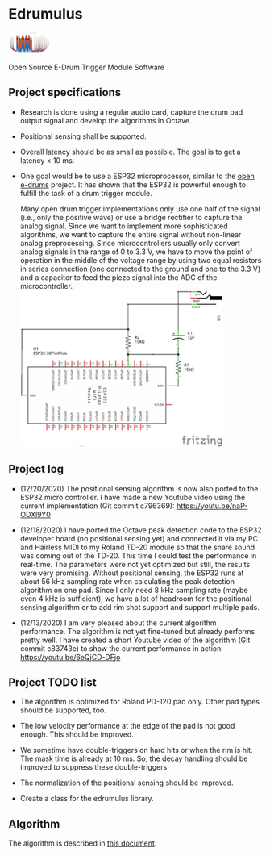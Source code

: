 # Edrumulus

![Homepage picture](algorithm/images/edrumulus.png)

Open Source E-Drum Trigger Module Software


## Project specifications

- Research is done using a regular audio card, capture the drum pad output signal and develop
  the algorithms in Octave.

- Positional sensing shall be supported.

- Overall latency should be as small as possible. The goal is to get a latency < 10 ms.

- One goal would be to use a ESP32 microprocessor, similar to the [open e-drums](https://open-e-drums.com) project.
  It has shown that the ESP32 is powerful enough to fulfill the task of a drum trigger module.

  Many open drum trigger implementations only use one half of the signal (i.e., only the positive
  wave) or use a bridge rectifier to capture the analog signal. Since we want to implement more
  sophisticated algorithms, we want to capture the entire signal without non-linear analog
  preprocessing. Since microcontrollers usually only convert analog signals in the range of 0 to 3.3 V,
  we have to move the point of operation in the middle of the voltage range by using two equal resistors
  in series connection (one connected to the ground and one to the 3.3 V) and a capacitor to feed
  the piezo signal into the ADC of the microcontroller.
  <br/><img src="algorithm/images/edrumulus_testing.png" width="400">


## Project log

- (12/20/2020) The positional sensing algorithm is now also ported to the ESP32 micro controller. I have made a
  new Youtube video using the current implementation (Git commit c796369): https://youtu.be/naP-ODXl9Y0

- (12/18/2020) I have ported the Octave peak detection code to the ESP32 developer board (no positional sensing
  yet) and connected it via my PC and Hairless MIDI to my Roland TD-20 module so that the snare sound was
  coming out of the TD-20. This time I could test the performance in real-time. The parameters were not yet
  optimized but still, the results were very promising. Without positional sensing, the ESP32 runs at about
  56 kHz sampling rate when calculating the peak detection algorithm on one pad. Since I only need 8 kHz
  sampling rate (maybe even 4 kHz is sufficient), we have a lot of headroom for the positional sensing algorithm
  or to add rim shot support and support multiple pads.

- (12/13/2020) I am very pleased about the current algorithm performance. The algorithm is not yet fine-tuned but
  already performs pretty well. I have created a short Youtube video of the algorithm (Git commit c83743e) to show
  the current performance in action: https://youtu.be/6eQjCD-DFjo


## Project TODO list

- The algorithm is optimized for Roland PD-120 pad only. Other pad types should be supported, too.

- The low velocity performance at the edge of the pad is not good enough. This should be improved.

- We sometime have double-triggers on hard hits or when the rim is hit. The mask time is already
  at 10 ms. So, the decay handling should be improved to suppress these double-triggers.

- The normalization of the positional sensing should be improved.

- Create a class for the edrumulus library.


## Algorithm

The algorithm is described in [this document](algorithm/README.md).

